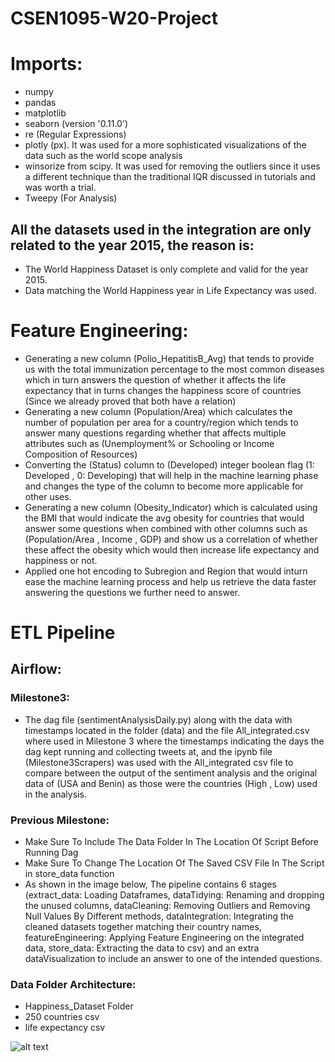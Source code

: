 # CSEN1095-W20-Project

# Imports:

- numpy
- pandas
- matplotlib
- seaborn (version '0.11.0')
- re (Regular Expressions)
- plotly (px). It was used for a more sophisticated visualizations of the data such as the world scope analysis
- winsorize from scipy. It was used for removing the outliers since it uses a different technique than the traditional IQR discussed in tutorials and was worth a trial.
- Tweepy (For Analysis)

## All the datasets used in the integration are only related to the year 2015, the reason is:

- The World Happiness Dataset is only complete and valid for the year 2015.
- Data matching the World Happiness year in Life Expectancy was used.

# Feature Engineering:

- Generating a new column (Polio_HepatitisB_Avg) that tends to provide us with the total immunization percentage to the most common diseases which in turn answers the question of whether it affects the life expectancy that in turns changes the happiness score of countries (Since we already proved that both have a relation)
- Generating a new column (Population/Area) which calculates the number of population per area for a country/region which tends to answer many questions regarding whether that affects multiple attributes such as (Unemployment% or Schooling or Income Composition of Resources)
- Converting the (Status) column to (Developed) integer boolean flag (1: Developed , 0: Developing) that will help in the machine learning phase and changes the type of the column to become more applicable for other uses.
- Generating a new column (Obesity_Indicator) which is calculated using the BMI that would indicate the avg obesity for countries that would answer some questions when combined with other columns such as (Population/Area , Income , GDP) and show us a correlation of whether these affect the obesity which would then increase life expectancy and happiness or not.
- Applied one hot encoding to Subregion and Region that would inturn ease the machine learning process and help us retrieve the data faster answering the questions we further need to answer.

# ETL Pipeline
## Airflow:
### Milestone3:
- The dag file (sentimentAnalysisDaily.py) along with the data with timestamps located in the folder (data) and the file All_integrated.csv where used in Milestone 3 where the timestamps indicating the days the dag kept running and collecting tweets at, and the ipynb file (Milestone3Scrapers) was used with the All_integrated csv file to compare between the output of the sentiment analysis and the original data of (USA and Benin) as those were the countries (High , Low) used in the analysis.

### Previous Milestone:
- Make Sure To Include The Data Folder In The Location Of Script Before Running Dag
- Make Sure To Change The Location Of The Saved CSV File In The Script in store_data function
- As shown in the image below, The pipeline contains 6 stages (extract_data: Loading Dataframes, dataTidying: Renaming and dropping the unused columns, dataCleaning: Removing Outliers and Removing Null Values By Different methods, dataIntegration: Integrating the cleaned datasets together matching their country names, featureEngineering: Applying Feature Engineering on the integrated data, store_data: Extracting the data to csv) and an extra dataVisualization to include an answer to one of the intended questions.

### Data Folder Architecture:

- Happiness_Dataset Folder
- 250 countries csv
- life expectancy csv

![alt text](https://github.com/CSEN1095-W20/project-milestone-1-scrapers/blob/feature_engineering/AirlflowSucceeded.png)
